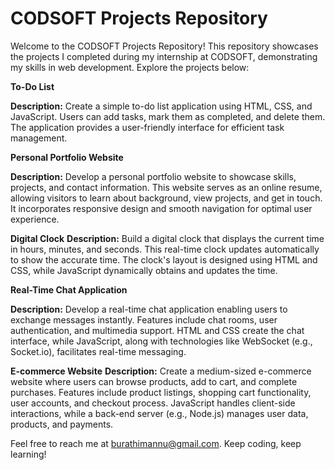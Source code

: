 # CODSOFT Projects Repository

Welcome to the CODSOFT Projects Repository! This repository showcases the projects I completed during my internship at CODSOFT, demonstrating my skills in web development. Explore the projects below:

**To-Do List**

**Description:** Create a simple to-do list application using HTML, CSS, and JavaScript. Users can add tasks, mark them as completed, and delete them. The application provides a user-friendly interface for efficient task management.

**Personal Portfolio Website**

**Description:** Develop a personal portfolio website to showcase skills, projects, and contact information. This website serves as an online resume, allowing visitors to learn about background, view projects, and get in touch. It incorporates responsive design and smooth navigation for optimal user experience.

**Digital Clock**
**Description:** Build a digital clock that displays the current time in hours, minutes, and seconds. This real-time clock updates automatically to show the accurate time. The clock's layout is designed using HTML and CSS, while JavaScript dynamically obtains and updates the time.

**Real-Time Chat Application**

**Description:** Develop a real-time chat application enabling users to exchange messages instantly. Features include chat rooms, user authentication, and multimedia support. HTML and CSS create the chat interface, while JavaScript, along with technologies like WebSocket (e.g., Socket.io), facilitates real-time messaging.

**E-commerce Website**
**Description:** Create a medium-sized e-commerce website where users can browse products, add to cart, and complete purchases. Features include product listings, shopping cart functionality, user accounts, and checkout process. JavaScript handles client-side interactions, while a back-end server (e.g., Node.js) manages user data, products, and payments.

Feel free to reach me at burathimannu@gmail.com. Keep coding, keep learning!
